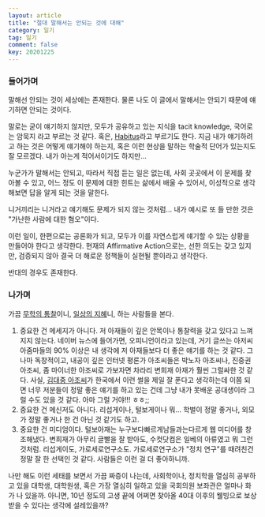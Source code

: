 ```yaml
---
layout: article
title: "절대 말해서는 안되는 것에 대해"
category: 일기
tag: 일기
comment: false
key: 20201225
---
```


### 들어가며
말해선 안되는 것이 세상에는 존재한다. 물론 나도 이 글에서 말해서는 안되기 때문에 얘기하면 안되는 것이다.

말로는 굳이 얘기하지 않지만, 모두가 공유하고 있는 지식을 tacit knowledge, 국어로는 암묵지 라고 부르는 것 같다. 혹은, [Habitus](https://en.wikipedia.org/wiki/Habitus_(sociology))라고 부르기도 한다. 지금 내가 얘기하려고 하는 것은 어떻게 얘기해야 하는지, 혹은 이런 현상을 말하는 학술적 단어가 있는지도 잘 모르겠다. 내가 아는게 적어서이기도 하지만...

누군가가 말해서는 안되고, 따라서 직접 듣는 일은 없는데, 사회 곳곳에서 이 문제를 찾아볼 수 있고, 어느 정도 이 문제에 대한 힌트는 삶에서 배울 수 있어서, 이성적으로 생각해보면 답을 알게 되는 것을 말한다.

니거끼리는 니거라고 얘기해도 문제가 되지 않는 것처럼... 내가 예시로 또 들 만한 것은 "가난한 사람에 대한 혐오"이다.

이런 일이, 한편으로는 공론화가 되고, 모두가 이를 자연스럽게 얘기할 수 있는 상황을 만들어야 한다고 생각한다. 현재의 Affirmative Action으로는, 선한 의도는 갖고 있지만, 검증되지 않아 결국 더 해로운 정책들이 실현될 뿐이라고 생각한다.

반대의 경우도 존재한다.


### 나가며
가끔 [무학의 통찰](http://t345.ndsoftnews.com/news/articleView.html?idxno=4411)이니, [일상의 지혜](https://www.youtube.com/channel/UCULRVjf5z_WoR106msn8HoA)니, 하는 사람들을 본다.

1. 중요한 건 메세지가 아니다.
    저 아재들이 깊은 안목이나 통찰력을 갖고 있다고 느껴지지 않는다. 네이버 뉴스에 들어가면, 오피니언이라고 있는데, 거기 글쓰는 아저씨 아줌마들의 90\% 이상은 내 생각에 저 아재들보다 더 좋은 얘기를 하는 것 같다. 그나마 독창적이고, 내공이 깊은 인터넷 평론가 아조씨들은 박노자 아조씨나, 진중권 아조씨, 좀 마이너한 아조씨로 가보자면 차라리 변희재 아재가 훨씬 그럴싸한 것 같다. 사실, [김대중 아조씨](http://www.mediatoday.co.kr/news/articleView.html?idxno=123353)가 한국에서 이런 썰을 제일 잘 푼다고 생각하는데 이쯤 되면 너무
    저분들이 정말 좋은 얘기를 하고 있는 건데 그냥 내가 못배운 공대생이라 그럴 수도 있을 것 같다. 아마 그럴 거야!!! ㅎㅎ;;
2. 중요한 건 메신저도 아니다.
    리섭게이나, 털보게이나 뭐... 학벌이 정말 좋거나, 외모가 정말 좋거나 한 건 아닌 것 같기도 하고.
3. 중요한 건 미디엄이다.
    털보아재는 누구보다빠르게남들과는다르게 웹 미디어를 창조해냈다. 변희재가 아무리 글빨을 잘 받아도, 수컷닷컴은 일베의 아류였고 뭐 그런 것처럼. 리섭게이도, 가로세로연구소도. 가로세로연구소가 "정치 연구"를 때려친건 정말 잘 한 선택인 것 같다. 사람들은 이런 걸 더 좋아하니까.

나만 해도 이런 세태를 보면서 가끔 짜증이 나는데, 사회학이나, 정치학을 열심히 공부하고 있을 대학생, 대학원생, 혹은 가장 열심히 일하고 있을 국회의원 보좌관은 얼마나 화가 나 있을까. 아니면, 10년 정도의 고생 끝에 어쩌면 찾아올 40대 이후의 웰빙으로 보상받을 수 있다는 생각에 설레있을까?
